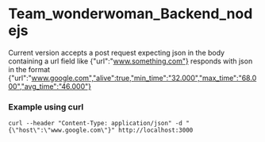 # Team_wonderwoman_Backend_nodejs

Current version accepts a post request expecting json in the body containing a url field like {"url":"www.something.com"}
responds with json in the format {"url":"www.google.com","alive":true,"min_time":"32.000","max_time":"68.000","avg_time":"46.000"}

### Example using curl

    curl --header "Content-Type: application/json" -d "{\"host\":\"www.google.com\"}" http://localhost:3000

